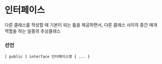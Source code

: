 # 인터페이스
<p>다른 클래스를 작성할 때 기본이 되는 틀을 제공하면서, 다른 클래스 사이의 중간 매개 역할을 하는 일종의 추상클래스</p>

### 선언
```
[ public ] interface 인터페이스명 { ... }
```

### 